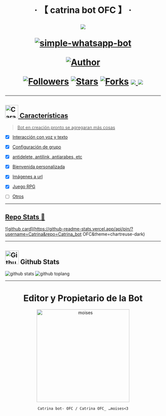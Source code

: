 <h1 align="center">‧ 【 catrina bot OFC 】 ‧
</p>
<p>
        <img src= "https://telegra.ph/file/aff4f06b811e3f98f1b56.jpg">
    </p>
    <p align="center">
        <a href="#"><img title="simple-whatsapp-bot" src="https://img.shields.io/badge/-SIMPLE--WHATSAPP--BOT-green?colorA=%23ff0000&colorB=%23017e40&style=for-the-badge"></a>
    </p>
    <p>
        <a href="https://https://github.com/daniela392"><img title="Author"    src="https://img.shields.io/badge/Author-おmoises-purple.svg?style=for-the-badge&logo=github"></a>
    </p>
    <p>
        <a href="https://github.com/Crissdaviollowers"><img title="Followers" src="https://img.shields.io/github/followers/Crissdavi?color=blue&style=flat-square"></a>
        <a href="https://github.com/daniela392/catrina_bot ofc/stargazers/"><img title="Stars" src="https://img.shields.io/github/stars/Crissdavi/Kuroda_haru?color=red&style=flat-square"></a>
        <a href="https://github.com/daniela392/CatrinabotOFC/network/members"><img title="Forks" src="http://img.shields.io/github/forks/Crissdavi/CATRINA_bot OFC?color=red&style=flat-square"></a>
        <a href="#"><img src="https://img.shields.io/badge/MANTENIMIENTO-SI-blue.svg"</a>
        <img src="https://img.shields.io/github/repo-size/Crissdavi/catrina_bot OFC" /> <br>
   </p>
   <p>
</h1>

---------




## <img src="https://i.pinimg.com/originals/73/69/6e/73696e022df7cd5cb3d999c6875361dd.gif" alt="Características" width="42" height="42"> Características

> Bot en creación pronto se agregaran más cosas 

- [x] Interacción con voz y texto
- [x] Configuración de grupo
- [x] antidelete, antilink, antiarabes, etc
- [x] Bienvenida personalizada
- [x] Imágenes a url
- [x] Juego RPG
- [ ] Otros


---------

## Repo Stats 🔭

![github card](https://github-readme-stats.vercel.app/api/pin/?username=Catrina&repo=Catrina_bot OFC&theme=chartreuse-dark)

---------

## <img src="https://raw.githubusercontent.com/vilcajoal/vilcajoal/master/assets/octocat-anime.gif" alt="Github" width="44" height="44"> Github Stats

![github stats](https://github-readme-stats.vercel.app/api?username=Catrina&show_icons=true&theme=chartreuse-dark)
![github toplang](https://github-readme-stats.vercel.app/api/top-langs/?username=Catrina&layout=compact&theme=chartreuse-dark)

---------
<div align="center">
  <h1 align="center">Editor y Propietario de la Bot</h1>

<a href="https://github.com/daniela392"><img src="https://i.ibb.co/MDHkhRZ/file.jpg" width="300" height="300" alt="moises"/></a>

` Catrina bot- OFC / Catrina OFC_ …⁠moises<3
`
